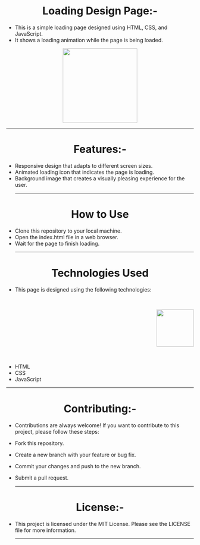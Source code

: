 <h1 align="center" >Loading Design Page:-</h1>

- This is a simple loading page designed using HTML, CSS, and JavaScript. 
- It shows a loading animation while the page is being loaded.<br>
<p align="center">
<img height="200" wedith="200" src="https://gifimage.net/wp-content/uploads/2017/06/loading-gif-14.gif"></p>
<hr>
<h1 align="center" >Features:-</h1>

- Responsive design that adapts to different screen sizes.<br>
- Animated loading icon that indicates the page is loading.<br>
- Background image that creates a visually pleasing experience for the user.<br><hr>
<h1 align="center" >How to Use</h1>

- Clone this repository to your local machine.<br>
- Open the index.html file in a web browser.<br>
- Wait for the page to finish loading.<br><hr>
<h1 align="center" >Technologies Used</h1>

- This page is designed using the following technologies:
<br>
<p align="right">
<img height="100" wedith="100" src="https://clipartcraft.com/images/html5-logo-css3-9.png"></p>
<br>

- HTML
- CSS
- JavaScript
<hr>
<h1 align="center" >Contributing:-</h1>

- Contributions are always welcome! If you want to contribute to this project, please follow these steps:<br>

- Fork this repository.<br>
- Create a new branch with your feature or bug fix.<br>
- Commit your changes and push to the new branch.<br>
- Submit a pull request.<br><hr>
<h1 align="center" >License:- </h1>

- This project is licensed under the MIT License. Please see the LICENSE file for more information.<br><hr>



